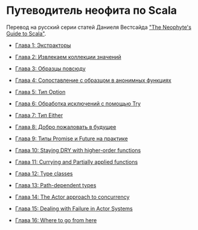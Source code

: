 Путеводитель неофита по Scala
===========================================

Перевод на русский серии статей Даниеля Вестсайда 
["The Neophyte's Guide to Scala"](http://danielwestheide.com/scala/neophytes.html).

* [Глава 1: Экстракторы](https://github.com/anton-k/ru-neophyte-guide-to-scala/blob/master/src/p01-extractors.md)

* [Глава 2: Извлекаем коллекции значений](https://github.com/anton-k/ru-neophyte-guide-to-scala/blob/master/src/p02-seq-extractors.md)

* [Глава 3: Образцы повсюду](https://github.com/anton-k/ru-neophyte-guide-to-scala/blob/master/src/p03-patterns-everywhere.md)

* [Глава 4: Сопоставление с образцом в анонимных функциях](https://github.com/anton-k/ru-neophyte-guide-to-scala/blob/master/src/p04-patterns-for-anonymous-func.md)

* [Глава 5: Тип Option](https://github.com/anton-k/ru-neophyte-guide-to-scala/blob/master/src/p05-option.md)

* [Глава 6: Обработка исключений с помощью Try](https://github.com/anton-k/ru-neophyte-guide-to-scala/blob/master/src/p06-error-handling.md)

* [Глава 7: Тип Either](https://github.com/anton-k/ru-neophyte-guide-to-scala/blob/master/src/p07-either.md)

* [Глава 8: Добро пожаловать в будущее](https://github.com/anton-k/ru-neophyte-guide-to-scala/blob/master/src/p08-future.md)

* [Глава 9: Типы Promise и Future на практике](https://github.com/anton-k/ru-neophyte-guide-to-scala/blob/master/src/p09-promises-and-futures.md)

* [Глава 10: Staying DRY with higher-order functions](https://github.com/anton-k/ru-neophyte-guide-to-scala/blob/master/src/p10-hof.md)

* [Глава 11: Currying and Partially applied functions](https://github.com/anton-k/ru-neophyte-guide-to-scala/blob/master/src/p11-currying.md)

* [Глава 12: Type classes](https://github.com/anton-k/ru-neophyte-guide-to-scala/blob/master/src/p12-type-classes.md)

* [Глава 13: Path-dependent types](https://github.com/anton-k/ru-neophyte-guide-to-scala/blob/master/src/p13-path-dep-types.md)

* [Глава 14: The Actor approach to concurrency](https://github.com/anton-k/ru-neophyte-guide-to-scala/blob/master/src/p14-actors.md)

* [Глава 15: Dealing with Failure in Actor Systems](https://github.com/anton-k/ru-neophyte-guide-to-scala/blob/master/src/p15-actors-failure.md)

* [Глава 16: Where to go from here](https://github.com/anton-k/ru-neophyte-guide-to-scala/blob/master/src/p16-fin.md)

